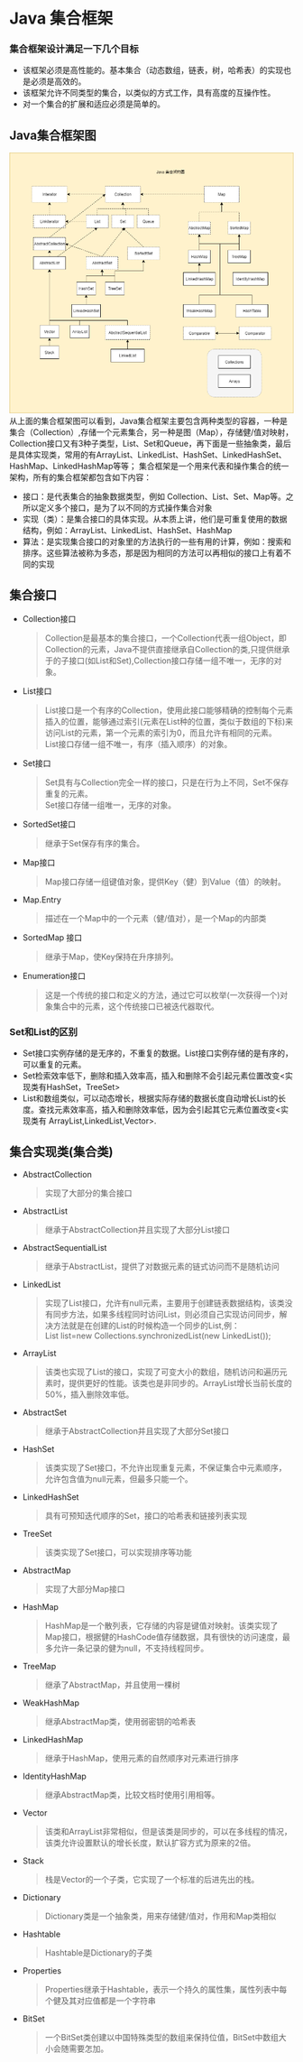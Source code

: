 # Java 集合框架
### 集合框架设计满足一下几个目标
- 该框架必须是高性能的。基本集合（动态数组，链表，树，哈希表）的实现也是必须是高效的。
- 该框架允许不同类型的集合，以类似的方式工作，具有高度的互操作性。
- 对一个集合的扩展和适应必须是简单的。
## Java集合框架图
![Java集合框架图](https://raw.githubusercontent.com/gongthub/wiki/master/docs/Resources/collection.png)
从上面的集合框架图可以看到，Java集合框架主要包含两种类型的容器，一种是集合（Collection）,存储一个元素集合，另一种是图（Map），存储健/值对映射，Collection接口又有3种子类型，List、Set和Queue，再下面是一些抽象类，最后是具体实现类，常用的有ArrayList、LinkedList、HashSet、LinkedHashSet、HashMap、LinkedHashMap等等；
集合框架是一个用来代表和操作集合的统一架构，所有的集合框架都包含如下内容：
- 接口：是代表集合的抽象数据类型，例如 Collection、List、Set、Map等。之所以定义多个接口，是为了以不同的方式操作集合对象
- 实现（类）：是集合接口的具体实现。从本质上讲，他们是可重复使用的数据结构，例如：ArrayList、LinkedList、HashSet、HashMap
- 算法：是实现集合接口的对象里的方法执行的一些有用的计算，例如：搜索和排序。这些算法被称为多态，那是因为相同的方法可以再相似的接口上有着不同的实现

## 集合接口
- Collection接口  
    > Collection是最基本的集合接口，一个Collection代表一组Object，即Collection的元素，Java不提供直接继承自Collection的类,只提供继承于的子接口(如List和Set),Collection接口存储一组不唯一，无序的对象。

- List接口
    > List接口是一个有序的Collection，使用此接口能够精确的控制每个元素插入的位置，能够通过索引(元素在List种的位置，类似于数组的下标)来访问List的元素，第一个元素的索引为0，而且允许有相同的元素。  
    > List接口存储一组不唯一，有序（插入顺序）的对象。

- Set接口
    > Set具有与Collection完全一样的接口，只是在行为上不同，Set不保存重复的元素。  
    > Set接口存储一组唯一，无序的对象。

- SortedSet接口
    > 继承于Set保存有序的集合。

- Map接口
    > Map接口存储一组键值对象，提供Key（健）到Value（值）的映射。

- Map.Entry
    > 描述在一个Map中的一个元素（健/值对），是一个Map的内部类

- SortedMap 接口
    > 继承于Map，使Key保持在升序排列。

- Enumeration接口
    > 这是一个传统的接口和定义的方法，通过它可以枚举(一次获得一个)对象集合中的元素，这个传统接口已被迭代器取代。

### Set和List的区别
- Set接口实例存储的是无序的，不重复的数据。List接口实例存储的是有序的，可以重复的元素。
- Set检索效率低下，删除和插入效率高，插入和删除不会引起元素位置改变<实现类有HashSet，TreeSet>
- List和数组类似，可以动态增长，根据实际存储的数据长度自动增长List的长度。查找元素效率高，插入和删除效率低，因为会引起其它元素位置改变<实现类有 ArrayList,LinkedList,Vector>.

## 集合实现类(集合类)
- AbstractCollection
    > 实现了大部分的集合接口

- AbstractList
    > 继承于AbstractCollection并且实现了大部分List接口

- AbstractSequentialList
    > 继承于AbstractList，提供了对数据元素的链式访问而不是随机访问

- LinkedList
    > 实现了List接口，允许有null元素，主要用于创建链表数据结构，该类没有同步方法，如果多线程同时访问List，则必须自己实现访问同步，解决方法就是在创建的List的时候构造一个同步的List,例：  
    List list=new Collections.synchronizedList(new LinkedList());

- ArrayList
    > 该类也实现了List的接口，实现了可变大小的数组，随机访问和遍历元素时，提供更好的性能。该类也是非同步的。ArrayList增长当前长度的50%，插入删除效率低。

- AbstractSet
    > 继承于AbstractCollection并且实现了大部分Set接口

- HashSet
    > 该类实现了Set接口，不允许出现重复元素，不保证集合中元素顺序，允许包含值为null元素，但最多只能一个。

- LinkedHashSet
    > 具有可预知迭代顺序的Set，接口的哈希表和链接列表实现

- TreeSet
    > 该类实现了Set接口，可以实现排序等功能

- AbstractMap
    > 实现了大部分Map接口

- HashMap
    > HashMap是一个散列表，它存储的内容是键值对映射。该类实现了Map接口，根据健的HashCode值存储数据，具有很快的访问速度，最多允许一条记录的健为null，不支持线程同步。

- TreeMap
    > 继承了AbstractMap，并且使用一棵树

- WeakHashMap
    > 继承AbstractMap类，使用弱密钥的哈希表

- LinkedHashMap
    > 继承于HashMap，使用元素的自然顺序对元素进行排序

- IdentityHashMap
    > 继承AbstractMap类，比较文档时使用引用相等。

- Vector
    > 该类和ArrayList非常相似，但是该类是同步的，可以在多线程的情况，该类允许设置默认的增长长度，默认扩容方式为原来的2倍。

- Stack
    > 栈是Vector的一个子类，它实现了一个标准的后进先出的栈。

- Dictionary
    > Dictionary类是一个抽象类，用来存储健/值对，作用和Map类相似

- Hashtable
    > Hashtable是Dictionary的子类

- Properties
    > Properties继承于Hashtable，表示一个持久的属性集，属性列表中每个健及其对应值都是一个字符串

- BitSet
    > 一个BitSet类创建以中国特殊类型的数组来保持位值，BitSet中数组大小会随需要怎加。